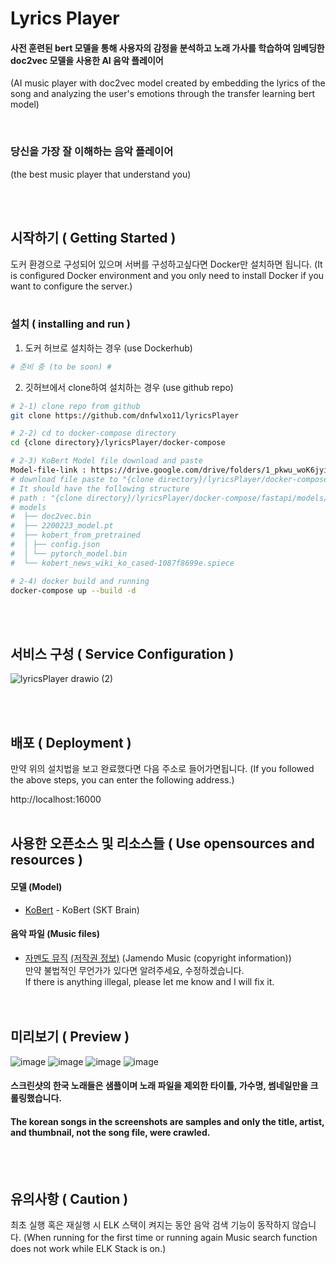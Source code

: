 
# Lyrics Player

#### 사전 훈련된 bert 모델을 통해 사용자의 감정을 분석하고 노래 가사를 학습하여 임베딩한 doc2vec 모델을 사용한 AI 음악 플레이어
(AI music player with doc2vec model created by embedding the lyrics of the song and analyzing the user's emotions through the transfer learning bert model)
    
<br/>

### 당신을 가장 잘 이해하는 음악 플레이어
(the best music player that understand you)
  
<br/><br/>
## 시작하기 ( Getting Started )

도커 환경으로 구성되어 있으며 서버를 구성하고싶다면 Docker만 설치하면 됩니다.
(It is configured Docker environment and you only need to install Docker if you want to configure the server.)  
<br/>
### 설치 ( installing and run )
1. 도커 허브로 설치하는 경우 (use Dockerhub)
```bash
# 준비 중 (to be soon) #
```
2. 깃허브에서 clone하여 설치하는 경우 (use github repo)
```bash
# 2-1) clone repo from github
git clone https://github.com/dnfwlxo11/lyricsPlayer

# 2-2) cd to docker-compose directory
cd {clone directory}/lyricsPlayer/docker-compose

# 2-3) KoBert Model file download and paste
Model-file-link : https://drive.google.com/drive/folders/1_pkwu_woK6jyi5S9YIEI5kYghzACAI84?usp=sharing
# download file paste to "{clone directory}/lyricsPlayer/docker-compose/fastapi/models/"
# It should have the following structure
# path : "{clone directory}/lyricsPlayer/docker-compose/fastapi/models/"
# models
#  ├── doc2vec.bin
#  ├── 2200223_model.pt
#  ├── kobert_from_pretrained
#  │ ├── config.json
#  │ └── pytorch_model.bin
#  └── kobert_news_wiki_ko_cased-1087f8699e.spiece

# 2-4) docker build and running
docker-compose up --build -d
```

  
<br/><br/>
## 서비스 구성 ( Service Configuration ) 
![lyricsPlayer drawio (2)](https://user-images.githubusercontent.com/32836490/156947704-77e154c6-86e0-4cbd-a755-5ae550b11f29.png)
  
<br/><br/>
## 배포 ( Deployment )
만약 위의 설치법을 보고 완료했다면 다음 주소로 들어가면됩니다.
(If you followed the above steps, you can enter the following address.)
  
  
http://localhost:16000
<br/><br/>
## 사용한 오픈소스 및 리소스들 ( Use opensources and resources )
#### 모델 (Model)
* [KoBert](https://github.com/SKTBrain/KoBERT) - KoBert (SKT Brain)
  
#### 음악 파일 (Music files)
* [자멘도 뮤직](https://www.jamendo.com) [(저작권 정보)](https://www.jamendo.com/legal/licenses) (Jamendo Music (copyright information))  
만약 불법적인 무언가가 있다면 알려주세요, 수정하겠습니다.  
If there is anything illegal, please let me know and I will fix it.  
<br/><br/>

## 미리보기 ( Preview )
![image](https://user-images.githubusercontent.com/32836490/156948756-828f3dca-48c0-446a-b49e-cd2f89eae67a.png)
![image](https://user-images.githubusercontent.com/32836490/156948836-b93ade9f-6bfb-44da-98c1-134f71ffc192.png)
![image](https://user-images.githubusercontent.com/32836490/156948859-fa018662-0dff-4b8b-a028-44798cdf0327.png)
![image](https://user-images.githubusercontent.com/32836490/156949097-325f4e83-e8d6-4884-804e-4caaf75aeae4.png)

#### 스크린샷의 한국 노래들은 샘플이며 노래 파일을 제외한 타이틀, 가수명, 썸네일만을 크롤링했습니다.
#### The korean songs in the screenshots are samples and only the title, artist, and thumbnail, not the song file, were crawled.
<br/><br/>
## 유의사항 ( Caution )
최초 실행 혹은 재실행 시 
ELK 스택이 켜지는 동안 음악 검색 기능이 동작하지 않습니다.
(When running for the first time or running again
Music search function does not work while ELK Stack is on.)
  
<br/><br/>
